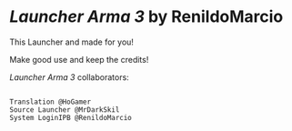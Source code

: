 <h1><em>Launcher Arma 3</em> by RenildoMarcio</h1>

<p>This Launcher and made for you!</p>

<p>Make good use and keep the credits!</p>

<p><em>Launcher Arma 3</em> collaborators:</p>

<pre><code>  
Translation @HoGamer
Source Launcher @MrDarkSkil
System LoginIPB @RenildoMarcio
</code></pre>
</article>
